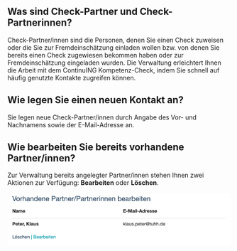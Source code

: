 ## Was sind Check-Partner und Check-Partnerinnen?

Check-Partner/innen sind die Personen, denen Sie einen Check zuweisen oder die Sie zur Fremdeinschätzung einladen wollen bzw. von denen Sie bereits einen Check zugewiesen bekommen haben oder zur Fremdeinschätzung eingeladen wurden. Die Verwaltung erleichtert Ihnen die Arbeit mit dem ContinuING Kompetenz-Check, indem Sie schnell auf häufig genutzte Kontakte zugreifen können.


## Wie legen Sie einen neuen Kontakt an?

Sie legen neue Check-Partner/innen durch Angabe des Vor- und Nachnamens sowie der E-Mail-Adresse an. 


## Wie bearbeiten Sie bereits vorhandene Partner/innen?

Zur Verwaltung bereits angelegter Partner/innen stehen Ihnen zwei Aktionen zur Verfügung: **Bearbeiten** oder **Löschen**.

![Übersicht über das Material zum Auswertungsgespräch](media/PartnerBearbeiten.jpg)